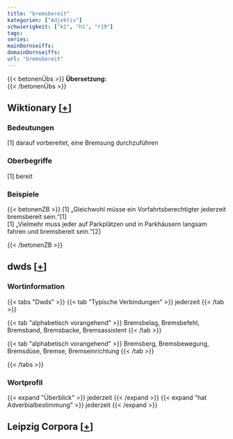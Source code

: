```yaml
---
title: "bremsbereit"
kategorien: ["Adjektiv"]
schwierigkeit: ["k1", "h1", "r19"]
tags:
series:
mainDornseiffs:
domainDornseiffs:
url: "bremsbereit"
---
```


{{< betonenÜbs >}}
**Übersetzung:**  
{{< /betonenÜbs >}}

## Wiktionary [[+](https://de.wiktionary.org/wiki/bremsbereit)]

### Bedeutungen
[1] darauf vorbereitet, eine Bremsung durchzuführen  

### Oberbegriffe
[1] bereit  

### Beispiele
{{< betonenZB >}}
[1] „Gleichwohl müsse ein Vorfahrtsberechtigter jederzeit bremsbereit sein.“[1]  
[1] „Vielmehr muss jeder auf Parkplätzen und in Parkhäusern langsam fahren und bremsbereit sein.“[2]  

{{< /betonenZB >}}


## dwds [[+](https://www.dwds.de/wb/bremsbereit)]

### Wortinformation
{{< tabs "Dwds" >}}
{{< tab "Typische Verbindungen" >}}
jederzeit
{{< /tab >}}

{{< tab "alphabetisch vorangehend" >}}
Bremsbelag, Bremsbefehl, Bremsband, Bremsbacke, Bremsassistent
{{< /tab >}}

{{< tab "alphabetisch vorangehend" >}}
Bremsberg, Bremsbewegung, Bremsdüse, Bremse, Bremseinrichtung
{{< /tab >}}

{{< /tabs >}}

### Wortprofil
{{< expand "Überblick" >}} jederzeit {{< /expand >}}
{{< expand "hat Adverbialbestimmung" >}} jederzeit {{< /expand >}}

## Leipzig Corpora [[+](https://corpora.uni-leipzig.de/en/res?word=bremsbereit&corpusId=deu_newscrawl-public_2018)]

